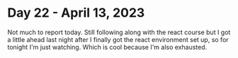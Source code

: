 # Day 22 - April 13, 2023

Not much to report today. Still following along with the react course but I got a little ahead last night after I finally got the react environment set up, so for tonight I'm just watching. Which is cool because I'm also exhausted.
